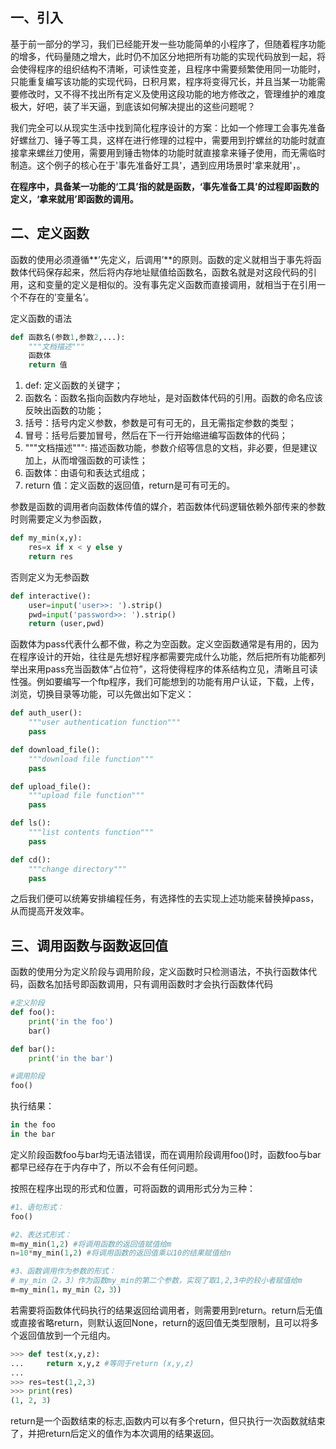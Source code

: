## 一、引入

 基于前一部分的学习，我们已经能开发一些功能简单的小程序了，但随着程序功能的增多，代码量随之增大，此时仍不加区分地把所有功能的实现代码放到一起，将会使得程序的组织结构不清晰，可读性变差，且程序中需要频繁使用同一功能时，只能重复编写该功能的实现代码，日积月累，程序将变得冗长，并且当某一功能需要修改时，又不得不找出所有定义及使用这段功能的地方修改之，管理维护的难度极大，好吧，装了半天逼，到底该如何解决提出的这些问题呢？


我们完全可以从现实生活中找到简化程序设计的方案：比如一个修理工会事先准备好螺丝刀、锤子等工具，这样在进行修理的过程中，需要用到拧螺丝的功能时就直接拿来螺丝刀使用，需要用到锤击物体的功能时就直接拿来锤子使用，而无需临时制造。这个例子的核心在于'事先准备好工具'，遇到应用场景时'拿来就用'，。

**在程序中，具备某一功能的‘工具’指的就是函数，‘事先准备工具’的过程即函数的定义，‘拿来就用’即函数的调用。**

## 二、定义函数

函数的使用必须遵循**’先定义，后调用’**的原则。函数的定义就相当于事先将函数体代码保存起来，然后将内存地址赋值给函数名，函数名就是对这段代码的引用，这和变量的定义是相似的。没有事先定义函数而直接调用，就相当于在引用一个不存在的’变量名’。

定义函数的语法

```python
def 函数名(参数1,参数2,...):
    """文档描述"""
    函数体
    return 值
```

1. def: 定义函数的关键字；
2. 函数名：函数名指向函数内存地址，是对函数体代码的引用。函数的命名应该反映出函数的功能；
3. 括号：括号内定义参数，参数是可有可无的，且无需指定参数的类型；
4. 冒号：括号后要加冒号，然后在下一行开始缩进编写函数体的代码；
5. """文档描述""": 描述函数功能，参数介绍等信息的文档，非必要，但是建议加上，从而增强函数的可读性；
6. 函数体：由语句和表达式组成；
7. return 值：定义函数的返回值，return是可有可无的。


参数是函数的调用者向函数体传值的媒介，若函数体代码逻辑依赖外部传来的参数时则需要定义为参函数，

```python
def my_min(x,y):
    res=x if x < y else y
    return res
```

否则定义为无参函数

```python
def interactive():
    user=input('user>>: ').strip()
    pwd=input('password>>: ').strip()
    return (user,pwd)
```

 函数体为pass代表什么都不做，称之为空函数。定义空函数通常是有用的，因为在程序设计的开始，往往是先想好程序都需要完成什么功能，然后把所有功能都列举出来用pass充当函数体“占位符”，这将使得程序的体系结构立见，清晰且可读性强。例如要编写一个ftp程序，我们可能想到的功能有用户认证，下载，上传，浏览，切换目录等功能，可以先做出如下定义：

```python
def auth_user():
    """user authentication function"""
    pass

def download_file():
    """download file function"""
    pass

def upload_file():
    """upload file function"""
    pass

def ls():
    """list contents function"""
    pass

def cd():
    """change directory"""
    pass
```

之后我们便可以统筹安排编程任务，有选择性的去实现上述功能来替换掉pass，从而提高开发效率。


## 三、调用函数与函数返回值

 函数的使用分为定义阶段与调用阶段，定义函数时只检测语法，不执行函数体代码，函数名加括号即函数调用，只有调用函数时才会执行函数体代码

```python
#定义阶段
def foo():
    print('in the foo')
    bar()

def bar():
    print('in the bar')

#调用阶段
foo()
```

执行结果：

```python
in the foo
in the bar
```

定义阶段函数foo与bar均无语法错误，而在调用阶段调用foo()时，函数foo与bar都早已经存在于内存中了，所以不会有任何问题。


按照在程序出现的形式和位置，可将函数的调用形式分为三种：

```python
#1、语句形式：
foo()

#2、表达式形式：
m=my_min(1,2) #将调用函数的返回值赋值给m
n=10*my_min(1,2) #将调用函数的返回值乘以10的结果赋值给n

#3、函数调用作为参数的形式：
# my_min（2，3）作为函数my_min的第二个参数，实现了取1,2,3中的较小者赋值给m
m=my_min(1，my_min（2，3）)
```

若需要将函数体代码执行的结果返回给调用者，则需要用到return。return后无值或直接省略return，则默认返回None，return的返回值无类型限制，且可以将多个返回值放到一个元组内。

```python
>>> def test(x,y,z):
...     return x,y,z #等同于return (x,y,z)
... 
>>> res=test(1,2,3)
>>> print(res)
(1, 2, 3)
```

return是一个函数结束的标志,函数内可以有多个return，但只执行一次函数就结束了，并把return后定义的值作为本次调用的结果返回。